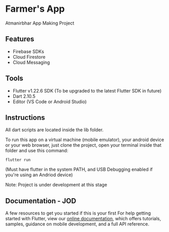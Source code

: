 # Farmer's App

Atmanirbhar App Making Project

## Features

- Firebase SDKs 
- Cloud Firestore
- Cloud Messaging

## Tools
- Flutter v1.22.6 SDK (To be upgraded to the latest Flutter SDK in future)
- Dart 2.10.5
- Editor (VS Code or Android Studio)

## Instructions

All dart scripts are located inside the lib folder.

To run this app on a virtual machine (mobile emulator), your android device or your web browser, just clone the project, open your terminal inside that folder and use this command: 
```
flutter run
```
(Must have flutter in the system PATH, and USB Debugging enabled if you're using an Andriod device)

Note: Project is under development at this stage

## Documentation - JOD

A few resources to get you started if this is your first
For help getting started with Flutter, view our
[online documentation](https://flutter.dev/docs), which offers tutorials,
samples, guidance on mobile development, and a full API reference.
